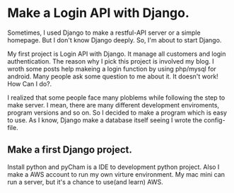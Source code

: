 # Make a Login API with Django.

Sometimes, I used Django to make a restful-API server or a simple homepage. But I don't know Django deeply. So, I'm about to start Django.

My first project is Login API with Django. It manage all customers and login authentication. The reason why I pick this project is involved my blog.
I wroth some posts help makeing a login function by using php/mysql for android. Many people ask some question to me about it.
It doesn't work! How Can I do?. 

I realized that some people face many ploblems while following the step to make server. I mean, there are many different development enviroments, program versions and so on.
So I decided to make a program which is easy to use. As I know, Django make a database itself seeing I wrote the config-file.

## Make a first Django project.

Install python and pyCham is a IDE to development python project. Also I make a AWS account to run my own virture environment.
My mac mini can run a server, but it's a chance to use(and learn) AWS.

